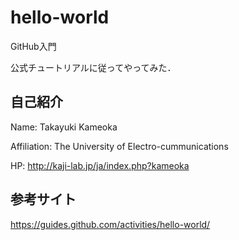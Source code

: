 # hello-world
GitHub入門

公式チュートリアルに従ってやってみた．

## 自己紹介
Name: Takayuki Kameoka

Affiliation: The University of Electro-cummunications

HP: http://kaji-lab.jp/ja/index.php?kameoka

## 参考サイト
https://guides.github.com/activities/hello-world/
